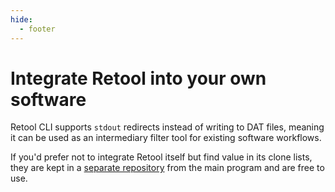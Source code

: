 ```yaml
---
hide:
  - footer
---
```


# Integrate Retool into your own software

Retool CLI supports `stdout` redirects instead of writing to DAT files, meaning it can be
used as an intermediary filter tool for existing software workflows.

If you'd prefer not to integrate Retool itself but find value in its clone lists, they are
kept in a [separate repository](https://github.com/unexpectedpanda/retool-clonelists-metadata)
from the main program and are free to use.